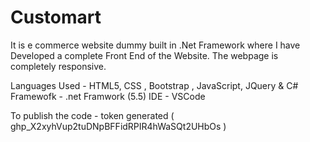 # Customart

It is e commerce website dummy built in .Net Framework where I have Developed a complete Front End  of the Website.
The webpage is completely responsive.

Languages Used - HTML5, CSS , Bootstrap , JavaScript, JQuery & C#
Framewofk      - .net Framwork (5.5)
IDE            - VSCode

To publish the code - token generated ( 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 )

